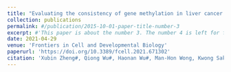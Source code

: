 ```yaml
---
title: "Evaluating the consistency of gene methylation in liver cancer using bisulfite sequencing data"
collection: publications
permalink: #/publication/2015-10-01-paper-title-number-3
excerpt: #'This paper is about the number 3. The number 4 is left for future work.'
date: 2021-04-29
venue: 'Frontiers in Cell and Developmental Biology'
paperurl: 'https://doi.org/10.3389/fcell.2021.671302'
citation: 'Xubin Zheng#, Qiong Wu#, Haonan Wu#, Man-Hon Wong, Kwong Sak Leung, Xueyan Liu, and Lixin Cheng. Evaluating the consistency of gene methylation in liver cancer using bisulfite sequencing data. Frontiers in Cell and Developmental Biology, 2021.'
---
```

